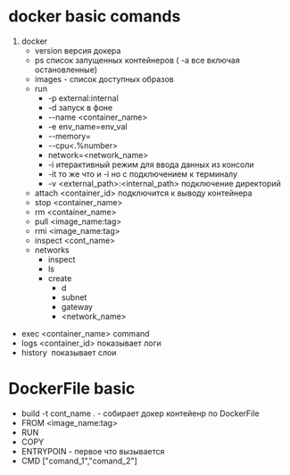 # docker basic comands
1. docker
   - version  версия докера
   - ps список запущенных контейнеров ( -a все включая остановленные)
   - images - список доступных образов
   - run
     - -p external:internal
     - -d запуск в фоне
     - --name <container_name>
     - -e env_name=env_val
     - --memory=<memory>
     - --cpu<.%number>
     - network=<network_name>
     - -i итерактивный режим для ввода данных из консоли
     - -it то же что и -i но с подключением к терминалу
     - -v <external_path>:<internal_path> подключение директорий
   - attach <container_id> подключится к выводу контейнера
   - stop <container_name>
   - rm <container_name>
   - pull <image_name:tag>
   - rmi <image_name:tag>
   - inspect <cont_name>
   - networks
     - inspect
     - ls
     - create
       - d
       - subnet
       - gateway
       - <network_name>
  - exec <container_name> command
  - logs <container_id> показывает логи
  - history <image> показывает слои
  
# DockerFile basic
   - build -t cont_name . - собирает докер контейенр по DockerFile
   - FROM <image_name:tag>
   - RUN <comand>
   - COPY <FROM> <TO>
   - ENTRYPOIN - первое что вызывается
   - CMD ["comand_1","comand_2"] 
